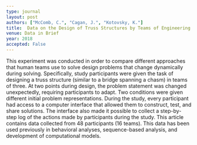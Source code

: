 ```yaml
---
type: journal
layout: post
authors: ["McComb, C.", "Cagan, J.", "Kotovsky, K."]
title:  Data on the Design of Truss Structures by Teams of Engineering Students
venue: Data in Brief
year: 2018
accepted: False
---
```

This experiment was conducted in order to compare different approaches that human teams use to solve design problems that change dynamically during solving. Specifically, study participants were given the task of designing a truss structure (similar to a bridge spanning a chasm) in teams of three. At two points during design, the problem statement was changed unexpectedly, requiring participants to adapt. Two conditions were given different initial problem representations. During the study, every participant had access to a computer interface that allowed them to construct, test, and share solutions. The interface also made it possible to collect a step-by-step log of the actions made by participants during the study. This article contains data collected from 48 participants (16 teams). This data has been used previously in behavioral analyses, sequence-based analysis, and development of computational models.
